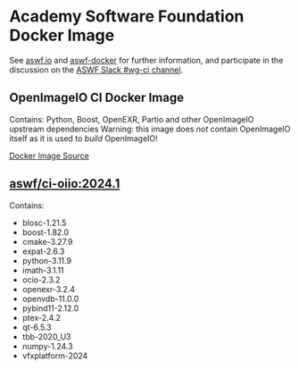 <!--
Copyright (c) Contributors to the aswf-docker Project. All rights reserved.
SPDX-License-Identifier: Apache-2.0

Warning: this file is automatically generated from a template!
-->

# Academy Software Foundation Docker Image

See [aswf.io](https://aswf.io) and [aswf-docker](https://github.com/AcademySoftwareFoundation/aswf-docker)
for further information, and participate in the discussion on the
[ASWF Slack #wg-ci channel](https://academysoftwarefdn.slack.com/archives/C0169RX7MMK).

## OpenImageIO CI Docker Image

Contains: Python, Boost, OpenEXR, Partio and other OpenImageIO upstream dependencies
Warning: this image does *not* contain OpenImageIO itself as it is used to *build* OpenImageIO!

[Docker Image Source](https://github.com/AcademySoftwareFoundation/aswf-docker/blob/master/ci-oiio/Dockerfile)

## [aswf/ci-oiio:2024.1](https://hub.docker.com/r/aswf/ci-oiio/tags?page=1&name=2024.1)

Contains:
* blosc-1.21.5
* boost-1.82.0
* cmake-3.27.9
* expat-2.6.3
* python-3.11.9
* imath-3.1.11
* ocio-2.3.2
* openexr-3.2.4
* openvdb-11.0.0
* pybind11-2.12.0
* ptex-2.4.2
* qt-6.5.3
* tbb-2020_U3
* numpy-1.24.3
* vfxplatform-2024

